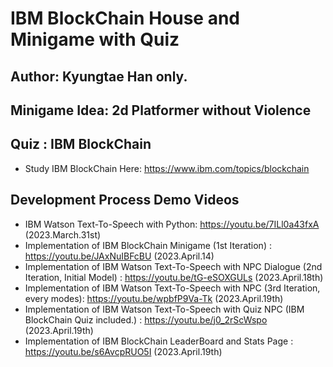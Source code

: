 # IBM BlockChain House and Minigame with Quiz 
## Author: Kyungtae Han only.  
## Minigame Idea: 2d Platformer without Violence 
## Quiz : IBM BlockChain 
- Study IBM BlockChain Here: https://www.ibm.com/topics/blockchain
## Development Process Demo Videos 
- IBM Watson Text-To-Speech with Python:  https://youtu.be/7ILl0a43fxA (2023.March.31st)
- Implementation of IBM BlockChain Minigame (1st Iteration) : https://youtu.be/JAxNuIBFcBU (2023.April.14)
- Implementation of IBM Watson Text-To-Speech with NPC Dialogue (2nd Iteration, Initial Model) : https://youtu.be/tG-eSOXGULs  (2023.April.18th)
- Implementation of IBM Watson Text-To-Speech with NPC (3rd Iteration, every modes): https://youtu.be/wpbfP9Va-Tk (2023.April.19th)
- Implementation of IBM Watson Text-To-Speech with Quiz NPC (IBM BlockChain Quiz included.) : https://youtu.be/j0_2rScWspo (2023.April.19th)
- Implementation of IBM BlockChain LeaderBoard and Stats Page : https://youtu.be/s6AvcpRUO5I (2023.April.19th)
